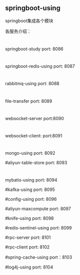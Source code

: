 ## springboot-using
springboot集成各个模块

各服务介绍：
#
springboot-study
port: 8086

#
springboot-redis-using
port: 8087

#
rabbitmq-using
port: 8088

#
file-transfer
port: 8089

#
websocket-server
port:8090

#
websocket-client:
port:8091

#
mongo-using
port: 8092


#aliyun-table-store
port: 8093

#
mybatis-using
port: 8094

#kafka-using
port: 8095

#config-using
port: 8096

#aliyun-maxcompute
port: 8097

#knife-using
port: 8098

#redis-sentinel-using
port: 8099

#rpc-server
port: 8101

#rpc-client
port: 8102

#spring-cache-using
port：8103

#log4j-using
port: 8104